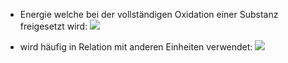- Energie welche bei der vollständigen Oxidation einer Substanz freigesetzt wird:
![](Pasted%20image%2020240524155855.png)

- wird häufig in Relation mit anderen Einheiten verwendet:
![](Pasted%20image%2020240524160002.png)
